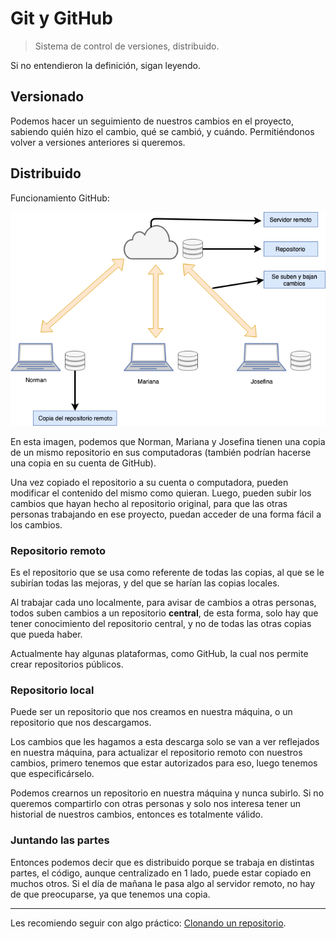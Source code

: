 # Git y GitHub

> Sistema de control de versiones, distribuido.

Si no entendieron la definición, sigan leyendo.

## Versionado

Podemos hacer un seguimiento de nuestros cambios en el proyecto, sabiendo quién hizo el cambio, qué se cambió, y cuándo. Permitiéndonos volver a versiones anteriores si queremos.

## Distribuido

Funcionamiento GitHub:

![Funcionamiento GitHub](/recursos/github-flow.png)

En esta imagen, podemos que Norman, Mariana y Josefina tienen una copia de un mismo repositorio en sus computadoras (también podrían hacerse una copia en su cuenta de GitHub).

Una vez copiado el repositorio a su cuenta o computadora, pueden modificar el contenido del mismo como quieran. Luego, pueden subir los cambios que hayan hecho al repositorio original, para que las otras personas trabajando en ese proyecto, puedan acceder de una forma fácil a los cambios.

### Repositorio remoto

Es el repositorio que se usa como referente de todas las copias, al que se le subirían todas las mejoras, y del que se harían las copias locales.

Al trabajar cada uno localmente, para avisar de cambios a otras personas, todos suben cambios a un repositorio **central**, de esta forma, solo hay que tener conocimiento del repositorio central, y no de todas las otras copias que pueda haber.

Actualmente hay algunas plataformas, como GitHub, la cual nos permite crear repositorios públicos.

### Repositorio local

Puede ser un repositorio que nos creamos en nuestra máquina, o un repositorio que nos descargamos.

Los cambios que les hagamos a esta descarga solo se van a ver reflejados en nuestra máquina, para actualizar el repositorio remoto con nuestros cambios, primero tenemos que estar autorizados para eso, luego tenemos que especificárselo.

Podemos crearnos un repositorio en nuestra máquina y nunca subirlo. Si no queremos compartirlo con otras personas y solo nos interesa tener un historial de nuestros cambios, entonces es totalmente válido.

### Juntando las partes

Entonces podemos decir que es distribuido porque se trabaja en distintas partes, el código, aunque centralizado en 1 lado, puede estar copiado en muchos otros. Si el día de mañana le pasa algo al servidor remoto, no hay de que preocuparse, ya que tenemos una copia.

---

Les recomiendo seguir con algo práctico: [Clonando un repositorio](/guias/3_clonando-un-repositorio-en-github.md).
